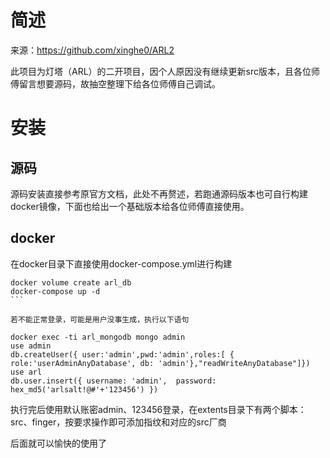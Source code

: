 # 简述

来源：https://github.com/xinghe0/ARL2

此项目为灯塔（ARL）的二开项目，因个人原因没有继续更新src版本，且各位师傅留言想要源码，故抽空整理下给各位师傅自己调试。



# 安装

## 源码

源码安装直接参考原官方文档，此处不再赘述，若跑通源码版本也可自行构建docker镜像，下面也给出一个基础版本给各位师傅直接使用。



## docker

在docker目录下直接使用docker-compose.yml进行构建

````
docker volume create arl_db
docker-compose up -d
```

若不能正常登录，可能是用户没事生成，执行以下语句

docker exec -ti arl_mongodb mongo admin
use admin
db.createUser({ user:'admin',pwd:'admin',roles:[ { role:'userAdminAnyDatabase', db: 'admin'},"readWriteAnyDatabase"]})
use arl
db.user.insert({ username: 'admin',  password: hex_md5('arlsalt!@#'+'123456') })

````

执行完后使用默认账密admin、123456登录，在extents目录下有两个脚本：src、finger，按要求操作即可添加指纹和对应的src厂商

后面就可以愉快的使用了

